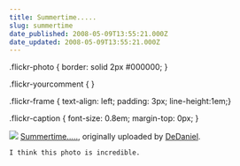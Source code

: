 ```yaml
---
title: Summertime.....
slug: summertime
date_published: 2008-05-09T13:55:21.000Z
date_updated: 2008-05-09T13:55:21.000Z
---
```


.flickr-photo { border: solid 2px #000000; }

.flickr-yourcomment { }

.flickr-frame { text-align: left; padding: 3px; line-height:1em;}

.flickr-caption { font-size: 0.8em; margin-top: 0px; }

[![](http://farm3.static.flickr.com/2286/2476770096_0f86419ffd.jpg)](http://www.flickr.com/photos/26432908@N00/2476770096/)
[Summertime.....](http://www.flickr.com/photos/26432908@N00/2476770096/), originally uploaded by [DeDaniel](http://www.flickr.com/people/26432908@N00/).

	I think this photo is incredible.
